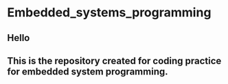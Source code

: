 # Embedded_systems_programming
## Hello 
## This is the repository created for coding practice for embedded system programming.
